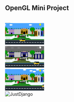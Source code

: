 ## OpenGL Mini Project
<br>
<img src="images/1.jpg" alt="JustDjango" height="72">
<br>
<img src="images/2.jpg" alt="JustDjango" height="72">
<br>
<img src="images/3.jpg" alt="JustDjango" height="72">
<br>
<img src="4.jpg" alt="JustDjango" height="72">

